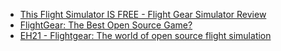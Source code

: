- [This Flight Simulator IS FREE - Flight Gear Simulator Review](https://youtu.be/7pdf_DR4Ku0)
- [FlightGear: The Best Open Source Game?](https://youtu.be/AMxDyVQtJFM)
- [EH21 - Flightgear: The world of open source flight simulation](https://youtu.be/RR0qjHSCz58)
